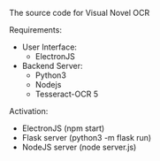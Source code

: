 The source code for Visual Novel OCR

Requirements: 
  - User Interface:
    - ElectronJS 
  - Backend Server:
    - Python3 
    - Nodejs 
    - Tesseract-OCR 5

Activation: 
- ElectronJS (npm start)
- Flask server (python3 -m flask run)
- NodeJS server (node server.js)

